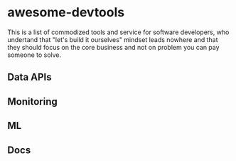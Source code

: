 # awesome-devtools

This is a list of commodized tools and service for software developers, who undertand that "let's build it ourselves" mindset leads nowhere and that they should focus on the core business and not on problem you can pay someone to solve.

## Data APIs

## Monitoring

## ML

## Docs

